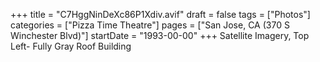 +++
title = "C7HggNinDeXc86P1Xdiv.avif"
draft = false
tags = ["Photos"]
categories = ["Pizza Time Theatre"]
pages = ["San Jose, CA (370 S Winchester Blvd)"]
startDate = "1993-00-00"
+++
Satellite Imagery, Top Left- Fully Gray Roof Building
